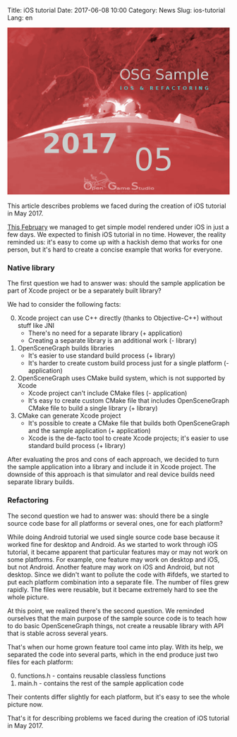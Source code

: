 Title: iOS tutorial
Date: 2017-06-08 10:00
Category: News
Slug: ios-tutorial
Lang: en

![iOS tutorial](images/2017-06-08-ios-refactoring.png)

This article describes problems we faced during the creation of iOS tutorial in May 2017.
 
[This February](https://twitter.com/OpenGameStudio/status/826816343433498627) we managed to get simple model rendered under iOS in just a few days. We expected to finish iOS tutorial in no time. However, the reality reminded us: it's easy to come up with a hackish demo that works for one person, but it's hard to create a concise example that works for everyone.

### Native library

The first question we had to answer was: should the sample application be part of Xcode project or be a separately built library?
 
We had to consider the following facts:

0. Xcode project can use C++ directly (thanks to Objective-C++) without stuff like JNI
    * There's no need for a separate library (+ application)
    * Creating a separate library is an additional work (- library)
0. OpenSceneGraph builds libraries
    * It's easier to use standard build process (+ library)
    * It's harder to create custom build process just for a single platform (- application)
0. OpenSceneGraph uses CMake build system, which is not supported by Xcode
    * Xcode project can't include CMake files (- application)
    * It's easy to create custom CMake file that includes OpenSceneGraph CMake file to build a single library (+ library)
0. CMake can generate Xcode project
    * It's possible to create a CMake file that builds both OpenSceneGraph and the sample application (+ application)
    * Xcode is the de-facto tool to create Xcode projects; it's easier to use standard build process (+ library)
 
After evaluating the pros and cons of each approach, we decided to turn the sample application into a library and include it in Xcode project. The downside of this approach is that simulator and real device builds need separate library builds.

### Refactoring

The second question we had to answer was: should there be a single source code base for all platforms or several ones, one for each platform?
 
While doing Android tutorial we used single source code base because it worked fine for desktop and Android. As we started to work through iOS tutorial, it became apparent that particular features may or may not work on some platforms. For example, one feature may work on desktop and iOS, but not Android. Another feature may work on iOS and Android, but not desktop. Since we didn't want to pollute the code with #ifdefs, we started to put each platform combination into a separate file. The number of files grew rapidly. The files were reusable, but it became extremely hard to see the whole picture.
 
At this point, we realized there's the second question. We reminded ourselves that the main purpose of the sample source code is to teach how to do basic OpenSceneGraph things, not create a reusable library with API that is stable across several years.
 
That's when our home grown feature tool came into play. With its help, we separated the code into several parts, which in the end produce just two files for each platform:

0. functions.h - contains reusable classless functions
0. main.h - contains the rest of the sample application code
 
Their contents differ slightly for each platform, but it's easy to see the whole picture now.
 
That's it for describing problems we faced during the creation of iOS tutorial in May 2017.


